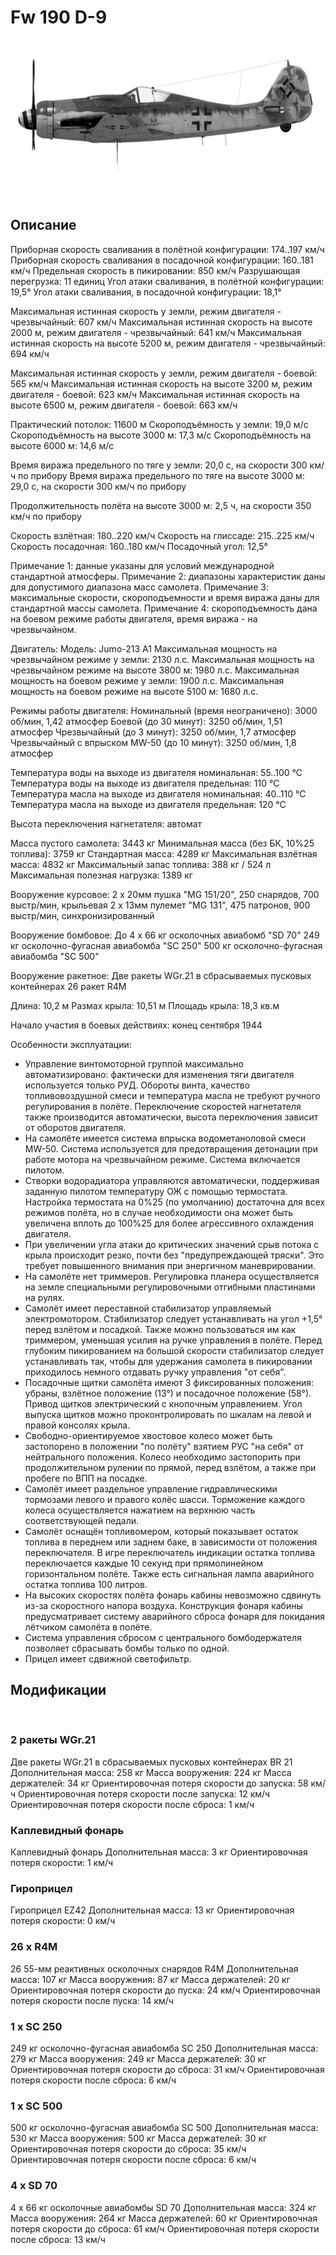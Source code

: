 # Fw 190 D-9

![fw190d9](../images/fw190d9.png)

## Описание

Приборная скорость сваливания в полётной конфигурации: 174..197 км/ч
Приборная скорость сваливания в посадочной конфигурации: 160..181 км/ч
Предельная скорость в пикировании: 850 км/ч
Разрушающая перегрузка: 11 единиц
Угол атаки сваливания, в полётной конфигурации: 19,5°
Угол атаки сваливания, в посадочной конфигурации: 18,1°

Максимальная истинная скорость у земли, режим двигателя - чрезвычайный: 607 км/ч
Максимальная истинная скорость на высоте 2000 м, режим двигателя - чрезвычайный: 641 км/ч
Максимальная истинная скорость на высоте 5200 м, режим двигателя - чрезвычайный: 694 км/ч

Максимальная истинная скорость у земли, режим двигателя - боевой: 565 км/ч
Максимальная истинная скорость на высоте 3200 м, режим двигателя - боевой: 623 км/ч
Максимальная истинная скорость на высоте 6500 м, режим двигателя - боевой: 663 км/ч

Практический потолок: 11600 м
Скороподъёмность у земли: 19,0 м/с
Скороподъёмность на высоте 3000 м: 17,3 м/с
Скороподъёмность на высоте 6000 м: 14,6 м/с

Время виража предельного по тяге у земли: 20,0 с, на скорости 300 км/ч по прибору
Время виража предельного по тяге на высоте 3000 м: 29,0 с, на скорости 300 км/ч по прибору

Продолжительность полёта на высоте 3000 м: 2,5 ч, на скорости 350 км/ч по прибору

Скорость взлётная: 180..220 км/ч
Скорость на глиссаде: 215..225 км/ч
Скорость посадочная: 160..180 км/ч
Посадочный угол: 12,5°

Примечание 1: данные указаны для условий международной стандартной атмосферы.
Примечание 2: диапазоны характеристик даны для допустимого диапазона масс самолета.
Примечание 3: максимальные скорости, скороподъемности и время виража даны для стандартной массы самолета.
Примечание 4: скороподъемность дана на боевом режиме работы двигателя, время виража - на чрезвычайном.

Двигатель:
Модель: Jumo-213 A1
Максимальная мощность на чрезвычайном режиме у земли: 2130 л.с.
Максимальная мощность на чрезвычайном режиме на высоте 3800 м: 1980 л.с.
Максимальная мощность на боевом режиме у земли: 1900 л.с.
Максимальная мощность на боевом режиме на высоте 5100 м: 1680 л.с.

Режимы работы двигателя:
Номинальный (время неограничено): 3000 об/мин, 1,42 атмосфер
Боевой (до 30 минут): 3250 об/мин, 1,51 атмосфер
Чрезвычайный (до 3 минут): 3250 об/мин, 1,7 атмосфер
Чрезвычайный с впрыском MW-50 (до 10 минут): 3250 об/мин, 1,8 атмосфер

Температура воды на выходе из двигателя номинальная: 55..100 °С
Температура воды на выходе из двигателя предельная: 110 °С
Температура масла на выходе из двигателя номинальная: 40..110 °С
Температура масла на выходе из двигателя предельная: 120 °С

Высота переключения нагнетателя: автомат

Масса пустого самолета: 3443 кг
Минимальная масса (без БК, 10%25 топлива): 3759 кг
Стандартная масса: 4289 кг
Максимальная взлётная масса: 4832 кг
Максимальный запас топлива: 388 кг / 524 л
Максимальная полезная нагрузка: 1389 кг

Вооружение курсовое:
2 x 20мм пушка "MG 151/20", 250 снарядов, 700 выстр/мин, крыльевая
2 x 13мм пулемет "MG 131", 475 патронов, 900 выстр/мин, синхронизированный

Вооружение бомбовое:
До 4 x 66 кг осколочных авиабомб "SD 70"
249 кг осколочно-фугасная авиабомба "SC 250"
500 кг осколочно-фугасная авиабомба "SС 500"

Вооружение ракетное:
Две ракеты WGr.21 в сбрасываемых пусковых контейнерах
26 ракет R4M

Длина: 10,2 м
Размах крыла: 10,51 м
Площадь крыла: 18,3 кв.м

Начало участия в боевых действиях: конец сентября 1944

Особенности эксплуатации:
- Управление винтомоторной группой максимально автоматизировано: фактически для изменения тяги двигателя используется только РУД. Обороты винта, качество топливовоздушной смеси и температура масла не требуют ручного регулирования в полёте. Переключение скоростей нагнетателя также производится автоматически, высота переключения зависит от оборотов двигателя.
- На самолёте имеется система впрыска водометаноловой смеси MW-50. Система используется для предотвращения детонации при работе мотора на чрезвычайном режиме. Система включается пилотом.
- Створки водорадиатора управляются автоматически, поддерживая заданную пилотом температуру ОЖ с помощью термостата. Настройка термостата на 0%25 (по умолчанию) достаточна для всех режимов полёта, но в случае необходимости она может быть увеличена вплоть до 100%25 для более агрессивного охлаждения двигателя.
- При увеличении угла атаки до критических значений срыв потока с крыла происходит резко, почти без "предупреждающей тряски". Это требует повышенного внимания при энергичном маневрировании.
- На самолёте нет триммеров. Регулировка планера осуществляется на земле специальными регулировочными отгибными пластинами на рулях.
- Самолёт имеет переставной стабилизатор управляемый электромотором. Стабилизатор следует устанавливать на угол +1,5° перед взлётом и посадкой. Также можно пользоваться им как триммером, уменьшая усилия на ручке управления в полёте. Перед глубоким пикированием на большой скорости стабилизатор следует устанавливать так, чтобы для удержания самолета в пикировании приходилось немного отдавать ручку управления "от себя".
- Посадочные щитки самолёта имеют 3 фиксированных положения: убраны, взлётное положение (13°) и посадочное положение (58°). Привод щитков электрический с кнопочным управлением. Угол выпуска щитков можно проконтролировать по шкалам на левой и правой консолях крыла.
- Свободно-ориентируемое хвостовое колесо может быть застопорено в положении "по полёту" взятием РУС "на себя" от нейтрального положения. Колесо необходимо застопорить при продолжительном рулении по прямой, перед взлётом, а также при пробеге по ВПП на посадке.
- Самолёт имеет раздельное управление гидравлическими тормозами левого и правого колёс шасси. Торможение каждого колеса осуществляется нажатием на верхнюю часть соответствующей педали.
- Самолёт оснащён топливомером, который показывает остаток топлива в переднем или заднем баке, в зависимости от положения переключателя. В игре переключатель индикации остатка топлива переключается каждые 10 секунд при прямолинейном горизонтальном полёте. Также есть сигнальная лампа аварийного остатка топлива 100 литров.
- На высоких скоростях полёта фонарь кабины невозможно сдвинуть из-за скоростного напора воздуха. Конструкция фонаря кабины предусматривает систему аварийного сброса фонаря для покидания лётчиком самолёта в полёте.
- Система управления сбросом с центрального бомбодержателя позволяет сбрасывать бомбы только по одной.
- Прицел имеет сдвижной светофильтр.

## Модификации
﻿

### 2 ракеты WGr.21

 Две ракеты WGr.21 в сбрасываемых пусковых контейнерах BR 21
Дополнительная масса: 258 кг
Масса вооружения: 224 кг
Масса держателей: 34 кг
Ориентировочная потеря скорости до запуска: 58 км/ч
Ориентировочная потеря скорости после запуска: 12 км/ч
Ориентировочная потеря скорости после сброса: 1 км/ч﻿

### Каплевидный фонарь

Каплевидный фонарь
Дополнительная масса: 3 кг
Ориентировочная потеря скорости: 1 км/ч﻿

### Гироприцел

Гироприцел EZ42
Дополнительная масса: 13 кг
Ориентировочная потеря скорости: 0 км/ч

### 26 х R4M

26 55-мм реактивных осколочных снарядов R4M
Дополнительная масса: 107 кг
Масса вооружения: 87 кг
Масса держателей: 20 кг
Ориентировочная потеря скорости до пуска: 24 км/ч
Ориентировочная потеря скорости после пуска: 14 км/ч

### 1 x SC 250

249 кг осколочно-фугасная авиабомба SC 250
Дополнительная масса: 279 кг
Масса вооружения: 249 кг
Масса держателей: 30 кг
Ориентировочная потеря скорости до сброса: 31 км/ч
Ориентировочная потеря скорости после сброса: 6 км/ч


### 1 x SC 500

500 кг осколочно-фугасная авиабомба SC 500
Дополнительная масса: 530 кг
Масса вооружения: 500 кг
Масса держателей: 30 кг
Ориентировочная потеря скорости до сброса: 35 км/ч
Ориентировочная потеря скорости после сброса: 6 км/ч﻿

### 4 x SD 70

4 x 66 кг осколочные авиабомбы SD 70
Дополнительная масса: 324 кг
Масса вооружения: 264 кг
Масса держателей: 60 кг
Ориентировочная потеря скорости до сброса: 61 км/ч
Ориентировочная потеря скорости после сброса: 13 км/ч